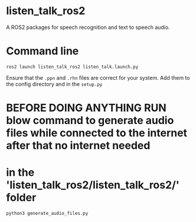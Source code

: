 # listen_talk_ros2
A ROS2 packages for speech recognition and text to speech audio.

# Command line
`ros2 launch listen_talk_ros2 listen_talk.launch.py`

Ensure that the `.ppn` and `.rhn` files are correct for your system. Add them to the config directory and in the `setup.py`

# BEFORE DOING ANYTHING RUN blow command to generate audio files while connected to the internet after that no internet needed
# in the 'listen_talk_ros2/listen_talk_ros2/' folder
`python3 generate_audio_files.py`